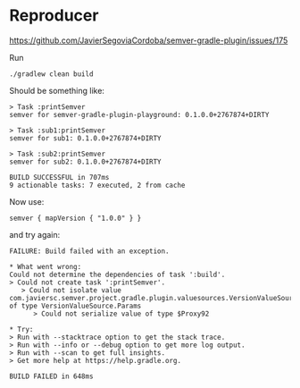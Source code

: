 # Reproducer

https://github.com/JavierSegoviaCordoba/semver-gradle-plugin/issues/175

Run

```
./gradlew clean build
```

Should be something like:

```
> Task :printSemver
semver for semver-gradle-plugin-playground: 0.1.0.0+2767874+DIRTY

> Task :sub1:printSemver
semver for sub1: 0.1.0.0+2767874+DIRTY

> Task :sub2:printSemver
semver for sub2: 0.1.0.0+2767874+DIRTY

BUILD SUCCESSFUL in 707ms
9 actionable tasks: 7 executed, 2 from cache
```

Now use:

```
semver { mapVersion { "1.0.0" } }
```

and try again:

```
FAILURE: Build failed with an exception.

* What went wrong:
Could not determine the dependencies of task ':build'.
> Could not create task ':printSemver'.
   > Could not isolate value com.javiersc.semver.project.gradle.plugin.valuesources.VersionValueSource$Params_Decorated@e87f257 of type VersionValueSource.Params
      > Could not serialize value of type $Proxy92

* Try:
> Run with --stacktrace option to get the stack trace.
> Run with --info or --debug option to get more log output.
> Run with --scan to get full insights.
> Get more help at https://help.gradle.org.

BUILD FAILED in 648ms
```
